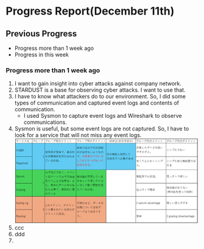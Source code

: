 # Progress Report(December 11th)
## Previous Progress
- Progress more than 1 week ago
- Progress in this week

### Progress more than 1 week ago
1. I want to gain insight into cyber attacks against company network.
2. STARDUST is a base for observing cyber attacks. I want to use that.
3. I have to know what attackers do to our environment. So, I did some types of communication and captured event logs and contents of communication.
   - I used Sysmon to capture event logs and Wireshark to observe communications. 
5. Sysmon is useful, but some event logs are not captured. 
So, I have to look for a service that will not miss any event logs. 
![](20241204_PR6.png)
6. ccc
7. ddd
8. 
